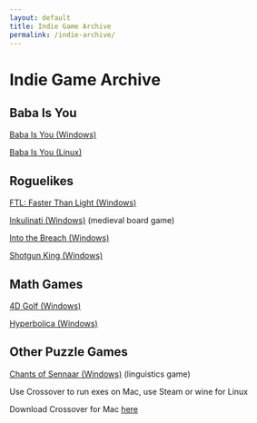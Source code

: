 ```yaml
---
layout: default
title: Indie Game Archive
permalink: /indie-archive/
---
```


# Indie Game Archive

## Baba Is You

[Baba Is You (Windows)](https://mega.nz/file/xTM0CCKS#nrildwRBGfn6MGqoW8o_GEav2npVKTByrMNYkHwsl_k)

[Baba Is You (Linux)](https://mega.nz/file/NakGXCia#oHtNjfzplSUfz1Y49UP9qLLfTjcXYP2isqn8iyhx9TQ)

## Roguelikes

[FTL: Faster Than Light (Windows)](https://mega.nz/file/gb0kVSzY#9zrGu_6LHGbmNfn3UqtOGSEY_BkxXBsYnDLy-hsXKYg)

[Inkulinati (Windows)](https://mega.nz/file/IfEU3aYT#551Ea0GxJbWviJTrFgsCdlh9LPMBqCFnCuV9zrcYcMY) (medieval board game)

[Into the Breach (Windows)](https://mega.nz/file/ZHdGwBLY#fMoFF9yQN4ghu0j0_DASSKmwstVDHWVbTjJ6EzVfqyA)

[Shotgun King (Windows)](https://mega.nz/file/gGExDIDK#YdT356nAcNU88gxWEFSLmsIl1maW8_RFdgFUOA4HhVc)

## Math Games

[4D Golf (Windows)](https://mega.nz/file/sK0W3AAC#Fzfk_UUOW5uqMSD--fPacgM-ID9cXTfA7rpjFhVAGsA)

[Hyperbolica (Windows)](https://mega.nz/file/wWcxSCIZ#QeCsUCYvQfUv286zdrDB0sc-BrIbEkvQruQ917l4sDA)

## Other Puzzle Games

[Chants of Sennaar (Windows)](https://mega.nz/file/hO8yTRgC#DxzQ1sRQArY19-mPNQcE3jCWmYekSLXG5_tUhUnYswE) (linguistics game)

Use Crossover to run exes on Mac, use Steam or wine for Linux

Download Crossover for Mac [here](https://www.macbed.com/crossover-25-1/)
